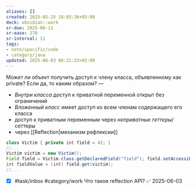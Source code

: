 ```yaml
---
aliases: []
created: 2025-05-25 18:03:36+03:00
deck: obsidian::work
sr-due: 2025-06-11
sr-ease: 270
sr-interval: 11
tags:
- note/specific/code
- category/java
updated: 2025-06-03 08:21:23+03:00
---
```


Может ли объект получить доступ к члену класса, объявленному как private? Если да, то каким образом?
—
- *Внутри класса* доступ к приватной переменной открыт без ограничений
- *Вложенный класс* имеет доступ ко всем членам содержащего его класса
- доступ к приватным переменным через *неприватные геттеры*/сеттеры
- через [[Reflection|механизм рефлексии]]
```java
class Victim { private int field = 42; }
//...
Victim victim = new Victim();
Field field = Victim.class.getDeclaredField("field"); field.setAccessible(true);
int fieldValue = (int) field.get(victim);
//...
```

- [x] #task/inbox #category/work Что такое reflection API? ✅ 2025-06-03